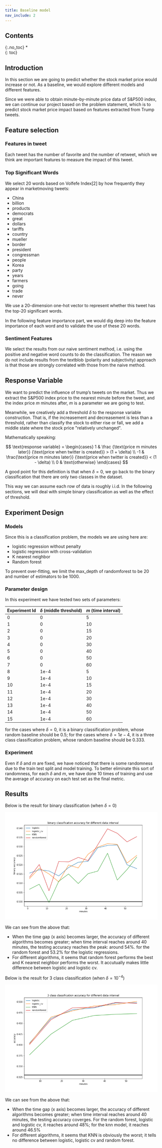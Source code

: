```yaml
---
title: Baseline model
nav_include: 2
---
```


## Contents
{:.no_toc}
*  
{: toc}

## Introduction

In this section we are going to predict whether the stock market price would increase or not. As a baseline, we would explore different models and different features.

Since we were able to obtain minute-by-minute price data of S&P500 index, we can continue our project based on the problem statement, which is to predict stock market price impact based on features extracted from Trump tweets.

## Feature selection

### Features in tweet

Each tweet has the number of favorite and the number of retweet, which we think are important features to measure the impact of this tweet.

### Top Signiﬁcant Words 

We select 20 words based on Volfefe Index[2] by how frequently they appear in marketmoving tweets: 

- China
- billion
- products
- democrats
- great
- dollars
- tariffs
- country
- mueller
- border
- president
- congressman
- people
- Korea
- party
- years
- farmers
- going
- trade
- never


We use a 20-dimension one-hot vector to represent whether this tweet has the top-20 signiﬁcant words. 

In the following feature importance part, we would dig deep into the feature importance of each word and to validate the use of these 20 words.

### Sentiment Features 

We select the results from our naive sentiment method, i.e.  using the positive and negative word counts to do the classiﬁcation. The reason we do not include results from the textblob (polarity and subjectivity) approach is that those are strongly correlated with those from the naive method.

## Response Variable

We want to predict the inﬂuence of trump’s tweets on the market. Thus we extract the S&P500 index price to the nearest minute before the tweet, and the index price $m$ minutes after, $m$ is a parameter we are going to test. 

Meanwhile, we creatively add a threshold $\delta$ to the response variable construction.  That is, if the increasement and decreasement is less than a threshold, rather than classify the stock to either rise or fall, we add a middle state where the stock price "relatively unchanged". 

Mathematically speaking:

$$
\text{response variable} = 
\begin{cases}
1 & \frac {\text{price m minutes later}} {\text{price when twitter is created}}  > (1 + \delta)  \\
-1 &  \frac{\text{price m minutes later}} {\text{price when twitter is created}}  < (1 - \delta) \\
0 & \text{otherwise}
\end{cases}
$$

A good point for this definition is that when $\delta = 0$, we go back to the binary classification that there are only two classes in the dataset.

This way we can assume each row of data is roughly i.i.d. In the following sections, we will deal with simple binary classiﬁcation as well as the effect of threshold. 


## Experiment Design

### Models

Since this is a classification problem, the models we are using here are:

- logistic regression without penalty
- logistic regression with cross-validation
- K nearest neighbor
- Random forest

To prevent over-fitting, we limit the max_depth of randomforest to be 20 and number of estimators to be 1000.


### Parameter design

In this experiment we have tested two sets of parameters:

| Experiment Id | $\delta$ (middle threshold)| $m$ (time interval) | 
|--|--|--|
| 0 | 0 | 5 | 
|1|0| 10 |
|2|0| 15 |
|3|0|20|
|4|0|30|
|5|0|40|
|6|0|50|
|7|0|60|
|8| 1e-4 | 5 | 
|9|1e-4| 10 |
|10|1e-4| 15 |
|11|1e-4|20|
|12|1e-4|30|
|13|1e-4|40|
|14|1e-4|50|
|15|1e-4|60|

for the cases where $\delta = 0$, it is a binary classification problem, whose random baseline should be 0.5; for the cases where $\delta = 1e-4$, it is a three class classification problem, whose random baseline should be 0.333.

### Experiment

Even if $\delta$ and $m$ are fixed, we have noticed that there is some randomness due to the train test split and model training. To better eliminate this sort of randomness, for each $\delta$ and $m$, we have done 10 times of training and use the average of accuracy on each test set as the final metric.

## Results

Below is the result for binary classification (when $\delta = 0$)

![baseline1](pic/baseline/binary_classification_accuracy.png)

We can see from the above that:

- When the time gap (x axis) becomes larger, the accuracy of different algorithms becomes greater; when time interval reaches around 40 minutes, the testing accuracy reaches the peak: around 54%. for the random forest and 53.2% for the logistic regressions.
- For different algorithms, it seems that random forest performs the best and K nearest neighbor performs the worst. It accutually makes little difference between logistic and logistic cv.

Below is the result for 3 class classification (when $\delta = 10^{-4}$)

![baseline2](pic/baseline/3class_classification_accuracy.png)

We can see from the above that:

- When the time gap (x axis) becomes larger, the accuracy of different algorithms becomes greater; when time interval reaches around 40 minutes, the testing accuracy coverges. For the random forest, logistic and logistic cv, it reaches around 48%; for the knn model, it reaches around 46.5%
- For different algorithms, it seems that KNN is obviously the worst; it tells no difference between logistic, logistic cv and random forest.
